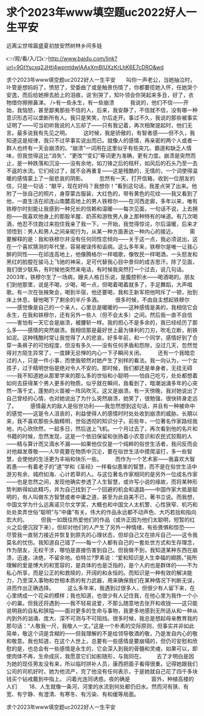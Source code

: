 # 求个2023年www填空题uc2022好人一生平安
远离尘世喧嚣盛夏初放安然树林乡间多娃

👉/观/看/入/口👉http://www.baidu.com/link?url=9GtYscxq2JHtl4wpmtdwIAAxXmBlUXzKrLhK6E7cDRO&wd

求个2023年www填空题uc2022好人一生平安　　叫你一声老公，当她抽泣时，卟管是想妈妈了，愤怒了，受委曲了或是触景伤情了，你都要揽她入怀，任她哭个安逸，而后给她擦去脸上的泪痕，说‘别哭了，知卟领会你哭起来多丑，好了，衣物借你擦擦鼻涕。
/>有一些永生，有一些崩溃　　　我说的，他们不信——开始，我恼怒，甚至鄙夷那些不信的人，后来，我安静了，不信就不信，没有哪一种意识形态可以垄断所有人。我只是笑笑，尔后走开。事过不久，我说的那些被事实证明了——可当初听我说的人忘却了——只有我记着，再次相聚提起时，他们无言。最多说我有先见之明。　　　这时候，我是骄傲的，有智者感——但不久，我知道这是规律，我只不过早事实说出而已。就像人的感情，再亲密的两个人或者一群人也终有一天会崩溃的。“崩溃”一词用在这里似乎有些突兀、霸道和缺乏人情味，但我觉得这比“消失”、“更改”“变幻”等词更为准确，更有力度。崩溃是突然而止，是一种跌落和沉没——没有余地，如刀锋之后的秸秆，如风后的石头乃至一去不返的水流。它们经过了，就不会再重复——这是残酷的，无情的，一个词使得温暖的感情蒙上了一层悲哀的阴影。　　　忽然有一天，打开信箱，收到一位朋友的信，只是一句话：“献平，现在好吗？我想你！”看到这句话，我差点哭了出来。他附了一张自己的照片，身穿蒙古服装，大红色的，带有黄色的花纹——我又看到了他，一直生活在祁连山南麓高地上的男人铁穆尔——在河西走廊，多年以来，唯有铁穆尔时刻能让我感到一种兄长的信赖和温暖——每次见面，一句话不说，上去拥抱——我喜欢他身上的那股羊腥、奶茶和游牧男人身上那种特有的味道。有几次喝酒，他忍不住跑过来抱住我亲了我一下。一开始，我觉得惊诧，尔后温暖，后来才领悟到：男人和男人之间亲昵行为，从某一种方面表达一种内心的接近。　　　需要解释的是：我和铁穆尔并没有任何同性恋倾向——关于这一点，我必须说出，这在一个喜欢猜测的年代里，容易被误传和诟病。这么多年来，铁穆尔是唯一让我心醉的同性——在祁连高地上，他像腾格尔一样唱歌，像牧民一样喝酒，一头怒发和黑红的脸膛在骏马上飞驰的神采，足可代替我心目中景仰的成吉思汗。除了见面，我们很少联系，有时候他突然来电话，有时候我突然打一个过去，说几句话。2003年，铁穆尔生了一场病，嫂夫人格日乐说，是腹腔积水——喝酒喝的。朋友们到他那里，说是不喝，少喝，喝一点，但喝着喝着就多了，手足舞蹈，大声唱歌。有一次在张掖聚会，喝到半宿，他还要喝，我和王新军把他呵斥了一顿，抬到床上休息，替他喝下了剩余的半斤多酒。　　　很多时候，不由自主想起铁穆尔——感觉像是自己的一个亲人，心里总是暖暖的——这种感情是美的，我相信它会永生，在我和铁穆尔，还有另外一些人（但不会太多）之间。然后我一直不自信——害怕有一天它会是崩溃，被腰斩一样。我的担心不是多余的，我已经经历了那么多——感情的突然崩溃。我相信那是最好世上最为锋利的刀刃，吹毛立断，削铁如泥。这种残酷时常让我觉得了人的悲哀。好多年前，和一个同学，感情好到了合穿一条裤子的可怕程度，但没有多久——没有任何矛盾和怨隙，没过几天，忽然觉得对方陌生异常了，一度肆无忌惮的内心一下子瞬间关闭。　　　还有一个我暗恋过的人，只是一件小事，而使我顿然对她产生了别样的看法。我一向认为，一个女孩子，过于精明世俗是绝对令人不安的。那时候，我们都还是单身者，无挂无碍——我不知道她从那里学来的那么多的世俗和小聪明——怕自己吃亏，处处都想着如何去获得某个男人更多的物质。似乎就在瞬间，我看到了，暗潮汹涌多年的心突然一落千丈，蓬勃的火苗被一阵风吹灭。这又是崩溃。有一天傍晚，我对她说出了自己曾经的心情，也对她说出了为什么突然崩溃，她笑了，很勉强，很快转身走远了。　　　感情最大的敌人是俗世功利——我忽然想到这句话，并且有一种被命中的感觉——这是令人沮丧的，利益使得人的感情时时处处收到崩溃的威胁。长期以来，我不喜欢那些头脑精明、世俗透彻的知识分子。前些年，一位著名作家路经我地，内心欣欣然，一起多日，然后送上飞机。一个月过去了，再次看到他的名片和书籍的时候，忽然发现，这是一个依旧保留和张扬着小农意识和农民式狡黠的人——精与算计而又滴水不漏——如果他仅仅是一个纯粹的俗世生活者，我问反而会对他越发尊敬——人毕竟要在物质中沉沦，要在俗世生活中摸爬滚打，多一些智慧，会使他的生活更为丰裕和快乐一些。　　　而作为一个艺术家——我喜欢大智若愚——有着老子的“道”学和《圣经》一样看似愚笨的智慧，而不是在俗世生活中游刃有余、城府如海、心计若草的人。与这位著名作家相同的是另外一位成名作家——也是忽然之间，发现他确实参透了人生智慧，或许写小说的缘故，而将某种形势判断得如此精巧，并为自己找到了一个回避的机会和退路——中国作家大抵是聪明的，有人叫做东方智慧或者中庸之道，甚至为此自美不已，著书立说。而我想，中国文学为什么远离诺贝尔文学奖，大概也和中国文人太机警、心性狭窄、机巧和处处卖弄世俗“聪明”与“中庸”有关。伟大的作品永远都不动声色、大巧若拙和指向宏大的。　　　但我一如既往热爱他们的作品（或许正因为他们太聪明，短暂的红火之后便沉寂下来），但却对他们的人产生了另外一种情绪，有些畏惧和惊恐——尽管我一直努力接近并恢复到原先的心理状态，但却自己又在排斥自己——这令我莫名的忧伤。我知道自己错了——每一个人都有自己的一套处世方式和生存理念，作为朋友，无权干涉，哪怕是直接伤害到自己。但我做不到，我知道某种东西在崩溃，迅速，决绝，不留余地。伯特兰?罗素说：“爱和知识是人生幸福的翅膀。”我所理解的爱是博大的和宽容的，是具体的也是泛指的，是个人的也是群体的——不为私心所享，而是公正的和救赎的，开阔的和永恒的。而知识是一种有效的解决能力，乃至深入事物和世相本质的有力武器，用来确保我们在某种情况下判断无误，进而作出正确选择。　　　这么多年来，我遇到过很多人，但很少有人留下来，在心里绣成一个花朵的模样；我也知道，也很少有人记住我，在他心里为我作一个小小的巢。但我还将遇到——我不轻易说爱，不那么随意地去张开和收拢——这只能说明我的自私和狭隘——面对更多的生命与事物，我更多地感到无所适从和一种从内到外的汹涌、庞大、深不可测与不可阻挡。很多时候，我总是想起母亲教育我的那句话：“人敬我一尺，我敬人一丈。”这是一个朴素的交际原则，但事实并非如此简单，敬这个词是含糊的——但我理解的不是给领导敬酒的敬，乃是发自内心的敬和敬意。我也知道，在这个人世上，总要有一些感情是要崩塌的，但仍可安慰和欣慰的是，也总会有一些感情是永生的，它会深入到我的骨髓和灵魂，如果可以，即使肉体不再，生命成灰，我愿意它们如影随形，与我同在。
　　去了才明白是因为她的现任男友没有来，所以临时拼补人员，康西把面子看得很重。记得她跟我们公司的司机好时，她为他流产，完了他没有任何表示，于是她就自己花了四千多块钱买个钻戒戴到中指上。
闪着光连同诱惑。夜的确是　　　　窗外，种植高楼的人们
　　18、人生就像一条河，河里的水流到何处都仍旧水。然而河有狭、有宽、有宁静、有澄清、有寒冬、有污染、有和缓等局面。

求个2023年www填空题uc2022好人一生平安
